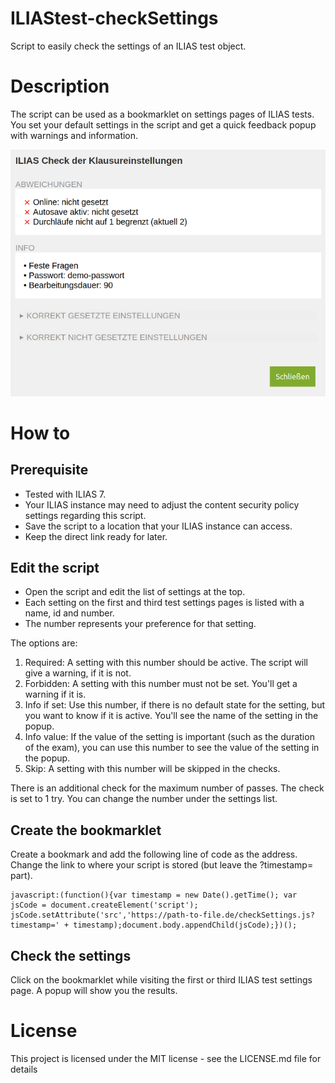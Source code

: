 # ILIAStest-checkSettings
Script to easily check the settings of an ILIAS test object.

# Description
The script can be used as a bookmarklet on settings pages of ILIAS tests. You set your default settings in the script and get a quick feedback popup with warnings and information.

![Screenshot of the popup with the results of an ILIAS settings check.](checkSettings_Output.png)

# How to
## Prerequisite

- Tested with ILIAS 7.
- Your ILIAS instance may need to adjust the content security policy settings regarding this script.
- Save the script to a location that your ILIAS instance can access. 
- Keep the direct link ready for later.

## Edit the script
- Open the script and edit the list of settings at the top.
- Each setting on the first and third test settings pages is listed with a name, id and number. 
- The number represents your preference for that setting. 

The options are:
1. Required: A setting with this number should be active. The script will give a warning, if it is not.
2. Forbidden: A setting with this number must not be set. You'll get a warning if it is.
3. Info if set: Use this number, if there is no default state for the setting, but you want to know if it is active. You'll see the name of the setting in the popup.
4. Info value: If the value of the setting is important (such as the duration of the exam), you can use this number to see the value of the setting in the popup.
5. Skip: A setting with this number will be skipped in the checks. 

There is an additional check for the maximum number of passes. The check is set to 1 try. You can change the number under the settings list.

## Create the bookmarklet
Create a bookmark and add the following line of code as the address. Change the link to where your script is stored (but leave the ?timestamp= part).

```
javascript:(function(){var timestamp = new Date().getTime(); var jsCode = document.createElement('script'); jsCode.setAttribute('src','https://path-to-file.de/checkSettings.js?timestamp=' + timestamp);document.body.appendChild(jsCode);})();
```

## Check the settings
Click on the bookmarklet while visiting the first or third ILIAS test settings page. A popup will show you the results.

# License
This project is licensed under the MIT license - see the LICENSE.md file for details